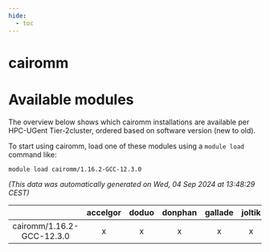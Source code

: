 ```yaml
---
hide:
  - toc
---
```


cairomm
=======

# Available modules


The overview below shows which cairomm installations are available per HPC-UGent Tier-2cluster, ordered based on software version (new to old).

To start using cairomm, load one of these modules using a `module load` command like:

```shell
module load cairomm/1.16.2-GCC-12.3.0
```

*(This data was automatically generated on Wed, 04 Sep 2024 at 13:48:29 CEST)*  

| |accelgor|doduo|donphan|gallade|joltik|shinx|skitty|
| :---: | :---: | :---: | :---: | :---: | :---: | :---: | :---: |
|cairomm/1.16.2-GCC-12.3.0|x|x|x|x|x|x|x|

